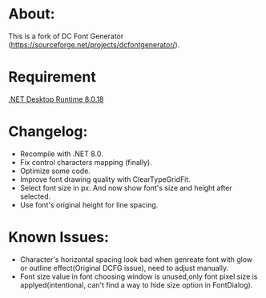 
# About:
This is a fork of DC Font Generator (https://sourceforge.net/projects/dcfontgenerator/).

# Requirement
[.NET Desktop Runtime 8.0.18](https://dotnet.microsoft.com/en-us/download/dotnet/8.0)

# Changelog:
- Recompile with .NET 8.0.
- Fix control characters mapping (finally).
- Optimize some code.
- Improve font drawing quality with ClearTypeGridFit.
- Select font size in px. And now show font's size and height after selected.
- Use font's original height for line spacing.

# Known Issues:
- Character's horizontal spacing look bad when genreate font with glow or outline effect(Original DCFG issue), need to adjust manually.
- Font size value in font choosing window is unused,only font pixel size is applyed(intentional, can't find a way to hide size option in FontDialog).
